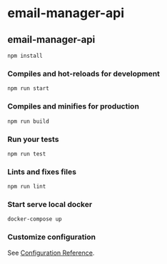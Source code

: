 # email-manager-api
## email-manager-api

```
npm install
```

### Compiles and hot-reloads for development
```
npm run start
```

### Compiles and minifies for production
```
npm run build
```

### Run your tests
```
npm run test
```

### Lints and fixes files
```
npm run lint
```
### Start serve local docker
```
docker-compose up 
```

### Customize configuration
See [Configuration Reference](https://cli.vuejs.org/config/).
